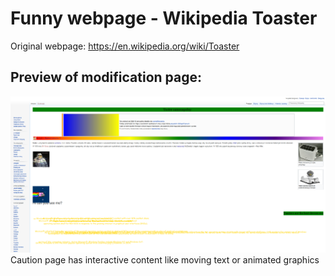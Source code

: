 # Funny webpage - Wikipedia Toaster
Original webpage: https://en.wikipedia.org/wiki/Toaster
## Preview of modification page:
![preview](preview.png?raw=true)
Caution page has interactive content like moving text or animated graphics
